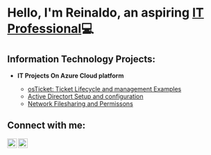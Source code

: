 <h1>Hello, I'm Reinaldo, an aspiring <a href="https://www.linkedin.com/in/reinaldo-vela-70651a265/">IT Professional</a>💻</h1>

<h2> Information Technology Projects:</h2>

- <b>IT Projects On Azure Cloud platform</b>
  
  - [osTicket: Ticket Lifecycle and management Examples](https://github.com/Rey055/osticket-TicketLifeCycleManangement)
  - [Active Directort Setup and configuration](https:/Rey055/ActiveDirectoryConfig)
  - [Network Filesharing and Permissons](https://github.com/Rey055/NetworkFileSharing)


<h2>Connect with me:</h2>


[<img align="left" alt="Josh | LinkedIn" width="22px" src="https://cdn.jsdelivr.net/npm/simple-icons@v3/icons/linkedin.svg" />][linkedin]
[<img align="left" alt="Josh | Instagram" width="22px" src="https://cdn.jsdelivr.net/npm/simple-icons@v3/icons/instagram.svg" />][instagram]


[instagram]:  https://www.instagram.com/reyit55/
[linkedin]: https://www.linkedin.com/in/reinaldo-vela-70651a265/
